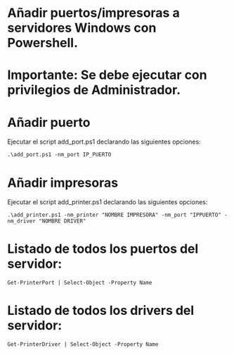 # Añadir puertos/impresoras a servidores Windows con Powershell.
# Importante: Se debe ejecutar con privilegios de Administrador.

# Añadir puerto

Ejecutar el script add_port.ps1 declarando las siguientes opciones:

```
.\add_port.ps1 -nm_port IP_PUERTO
```

# Añadir impresoras

Ejecutar el script add_printer.ps1 declarando las siguientes opciones:

```
.\add_printer.ps1 -nm_printer "NOMBRE IMPRESORA" -nm_port "IPPUERTO" -nm_driver "NOMBRE DRIVER"
```

# Listado de todos los puertos del servidor:

```
Get-PrinterPort | Select-Object -Property Name
```

# Listado de todos los drivers del servidor:

```
Get-PrinterDriver | Select-Object -Property Name
```
